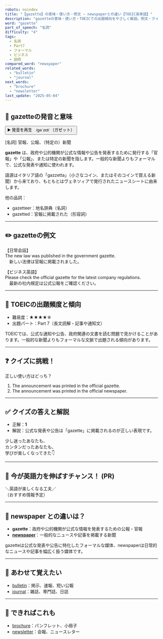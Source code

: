 ```yaml
---
robots: noindex
title: "【gazette】の意味・使い方・例文 ― newspaperとの違い【TOEIC英単語】"
description: "gazetteの意味・使い方・TOEICでの出題傾向をやさしく解説。例文・クイズ付きでnewspaperとの違いもわかりやすく学べます。"
word: "gazette"
part_of_speech: "名詞"
difficulty: "4"
tags:
  - 名詞
  - Part7
  - フォーマル
  - ビジネス
  - 説明
compared_word: "newspaper"
related_words:
  - "bulletin"
  - "journal"
next_words:
  - "brochure"
  - "newsletter"
last_update: "2025-05-04"
---
```


## 🔰 gazetteの発音と意味

<button class="play-audio" onclick="playTTS('gazette')">
  <span class="play-audio-main">
    ▶️ 発音を再生　/gəˈzɛt/
  </span>
  <span class="play-audio-sub">
    （ガゼット）
  </span>
</button>

[名詞] 官報、公報、（特定の）新聞

**gazette** は、政府や公的機関が公式な情報や公告を発表するために発行する「官報」や「公報」、または特定の新聞を指します。一般的な新聞よりもフォーマルで、公式な発表や通知に使われます。

語源はイタリア語の「gazzetta」（小さなコイン、またはそのコインで買える新聞）から来ており、もともとはヴェネツィアで発行されたニュースシートに由来します。

他の品詞：  
- gazetteer：地名辞典（名詞）
- gazetted：官報に掲載された（形容詞）

---

## ✏️ gazetteの例文

【日常会話】  
The new law was published in the government gazette.  
　新しい法律は官報に掲載されました。

【ビジネス英語】  
Please check the official gazette for the latest company regulations.  
　最新の社内規定は公式公報をご確認ください。

---

## 🎯 TOEICの出題頻度と傾向

- 難易度：★★★★☆
- 出題パート：Part 7（長文読解・記事や通知文）

TOEICでは、公式な通知や公告、政府関連の文書を読む問題で見かけることがあります。一般的な新聞よりもフォーマルな文脈で出題される傾向があります。

---

## ❓ クイズに挑戦！

正しい使い方はどっち？

1. The announcement was printed in the official gazette.  
2. The announcement was printed in the official newspaper.

---

## ✅ クイズの答えと解説

- 正解：**1**
- 解説：公式な発表や公告は「gazette」に掲載されるのが正しい表現です。

少し迷ったあなたも、  
カンタンだったあなたも、  
学びが楽しくなってきた👇️

---

## 🚀 今が英語力を伸ばすチャンス！ (PR)

<div class="info-center">
＼英語が楽しくなる工夫／<br>  
（おすすめ情報予定）
</div>

---

## 🤔  newspaper との違いは？

- **gazette**：政府や公的機関が公式な情報を発表するための公報・官報
- **[newspaper](/newspaper)**：一般的なニュースや記事を掲載する新聞

gazetteは公式な発表や公告に特化したフォーマルな媒体、newspaperは日常的なニュースや記事を幅広く扱う媒体です。

---

## 🧩 あわせて覚えたい

- [bulletin](/bulletin)：掲示、速報、短い公報
- [journal](/journal)：雑誌、専門誌、日誌

---

## 📖 できればこれも

- [brochure](/brochure)：パンフレット、小冊子
- [newsletter](/newsletter)：会報、ニュースレター

<!-- cvid: aid43_bid25 -->
